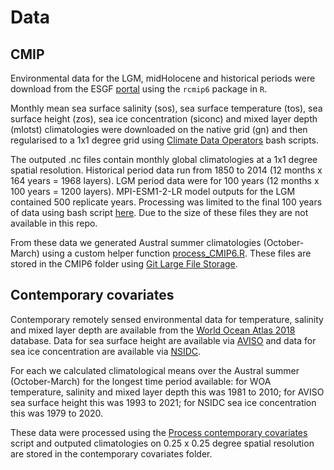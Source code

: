 <!-- README.md is generated from README.Rmd. Please edit that file -->

# Data

## CMIP

Environmental data for the LGM, midHolocene and historical periods were
download from the ESGF
[portal](https://esgf-node.llnl.gov/search/cmip6/) using the `rcmip6`
package in `R`.

Monthly mean sea surface salinity (sos), sea surface temperature (tos),
sea surface height (zos), sea ice concentration (siconc) and mixed layer
depth (mlotst) climatologies were downloaded on the native grid (gn) and
then regularised to a 1x1 degree grid using [Climate Data
Operators](https://code.mpimet.mpg.de/projects/cdo) bash scripts.

The outputed .nc files contain monthly global climatologies at a 1x1
degree spatial resolution. Historical period data run from 1850 to 2014
(12 months x 164 years = 1968 layers). LGM period data were for 100
years (12 months x 100 years = 1200 layers). MPI-ESM1-2-LR model outputs
for the LGM contained 500 replicate years. Processing was limited to the
final 100 years of data using bash script
[here](/scripts/bash%20trim%20MPI.sh). Due to the size of these files
they are not available in this repo.

From these data we generated Austral summer climatologies
(October-March) using a custom helper function
[process_CMIP6.R](/R/process_CMIP6.R). These files are stored in the
CMIP6 folder using [Git Large File Storage](https://git-lfs.com).

## Contemporary covariates

Contemporary remotely sensed environmental data for temperature,
salinity and mixed layer depth are available from the [World Ocean Atlas
2018](https://www.ncei.noaa.gov/access/world-ocean-atlas-2018/)
database. Data for sea surface height are available via
[AVISO](https://www.aviso.altimetry.fr/index.php?id=1526) and data for
sea ice concentration are available via
[NSIDC](https://nsidc.org/data/g02135/versions/3).

For each we calculated climatological means over the Austral summer
(October-March) for the longest time period available: for WOA
temperature, salinity and mixed layer depth this was 1981 to 2010; for
AVISO sea surface height this was 1993 to 2021; for NSIDC sea ice
concentration this was 1979 to 2020.

These data were processed using the [Process contemporary
covariates](/scripts/Process%20contemporary%20covariates.R) script and
outputed climatologies on 0.25 x 0.25 degree spatial resolution are
stored in the contemporary covariates folder.
